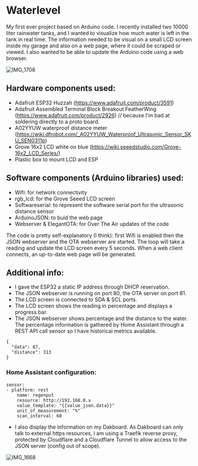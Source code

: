 # Waterlevel

My first ever project based on Arduino code. I recently installed two 10000 liter rainwater tanks, and I wanted to visualize how much water is left in the tank in real time.  The information needed to be visual on a small LCD screen inside my garage and also on a web page, where it could be scraped or viewed. I also wanted to be able to update the Arduino code using a web browser.

![IMG_1708](https://user-images.githubusercontent.com/56874881/177165828-56f43606-48e3-48c7-8807-41c4a0d4ec34.jpg)

## Hardware components used:
- Adafruit ESP32 Huzzah (https://www.adafruit.com/product/3591)
- Adafruit Assembled Terminal Block Breakout FeatherWing (https://www.adafruit.com/product/2926) // because I'm bad at soldering directly to a proto board.
- A02YYUW waterproof distance meter (https://wiki.dfrobot.com/_A02YYUW_Waterproof_Ultrasonic_Sensor_SKU_SEN0311p)
- Grove 16x2 LCD white on blue (https://wiki.seeedstudio.com/Grove-16x2_LCD_Series/)
- Plastic box to mount LCD and ESP

## Software components (Arduino libraries) used:
- Wifi: for network connectivity
- rgb_lcd: for the Grove Seeed LCD screen
- Softwareserial: to represent the software serial port for the ultrasonic distance sensor
- ArduinoJSON: to buid the web page
- Webserver & ElegantOTA: for Over The Air updates of the code

The code is pretty self-explanatory (I think): first Wifi is enabled then the JSON webserver and the OTA webserver are started. The loop will take a reading and update the LCD screen every 5 seconds. When a web client connects, an up-to-date web page will be generated.

## Additional info:
- I gave the ESP32 a static IP address through DHCP reservation.
- The JSON webserver is running on port 80, the OTA server on port 81.
- The LCD screen is connected to SDA & SCL ports.
- The LCD screen shows the reading in percentage and displays a progress bar.
- The JSON webserver shows percentage and the distance to the water. The percentage information is gathered by Home Assistant through a REST API call sensor so I have historical metrics available. 
```
{
  "data": 87,
  "distance": 313
}
```

### Home Assistant configuration:
```
sensor:
- platform: rest
    name: regenput
    resource: http://192.168.0.x
    value_template: "{{value_json.data}}"
    unit_of_measurement: "%"
    scan_interval: 60
```
- I also display the information on my Dakboard. As Dakboard can only talk to external https resources, I am using a Traefik reverse proxy, protected by Cloudflare and a Cloudflare Tunnel to allow access to the JSON server (config out of scope).

![IMG_1668](https://user-images.githubusercontent.com/56874881/177165881-a1fb92fc-59b1-4c0a-938a-ffb175b15ed4.jpg)


